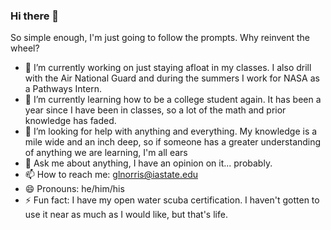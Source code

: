 ### Hi there 👋

So simple enough, I'm just going to follow the prompts. Why reinvent the wheel?

- 🔭 I’m currently working on just staying afloat in my classes. I also drill with the Air National Guard and during the summers I work for NASA as a Pathways Intern.
- 🌱 I’m currently learning how to be a college student again. It has been a year since I have been in classes, so a lot of the math and prior knowledge has faded.
- 🤔 I’m looking for help with anything and everything. My knowledge is a mile wide and an inch deep, so if someone has a greater understanding of anything we are learning, I'm all ears
- 💬 Ask me about anything, I have an opinion on it... probably.
- 📫 How to reach me: glnorris@iastate.edu
- 😄 Pronouns: he/him/his
- ⚡ Fun fact: I have my open water scuba certification. I haven't gotten to use it near as much as I would like, but that's life.

